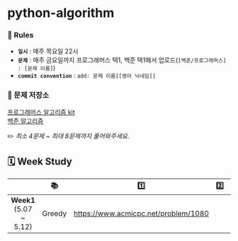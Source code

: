 # python-algorithm

### 🔗 Rules
+ **`일시`** : 매주 목요일 22시 </br>
+ **`문제`** : 매주 금요일까지 프로그래머스 택1, 백준 택1해서 업로드(`[백준/프로그래머스] : [문제 이름]`)
+ **`commit convention`** : `add: 문제 이름[[영어 닉네임]]`

### 🔗 문제 저장소
[프로그래머스 알고리즘 kit](https://programmers.co.kr/learn/challenges?tab=algorithm_practice_kit)</br>
[백준 알고리즘](https://www.acmicpc.net/problem/tags)

✏️ _최소 4문제 ~ 최대 8문제까지 풀어와주세요._

## 🗓 Week Study
|       | 📚| 1️⃣  | 2️⃣ | 3️⃣ | 4️⃣ | 5️⃣ | 6️⃣ | 7️⃣ | 8️⃣ |
| :-------: | :---: | :---: | :---: | :---: | :---: | :---: | :---: | :---: | :---: |
| **Week1** <br>(5.07 ~ 5.12)|Greedy|https://www.acmicpc.net/problem/1080|

